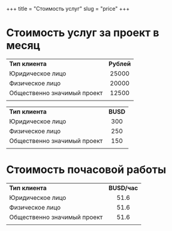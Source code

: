 +++
title = "Стоимость услуг"
slug = "price"
+++

# Стоимость услуг за проект в месяц

|||
| :---        |    :----:   |
| **Тип клиента** | **Рублей** |
| Юридическое лицо | 25000 |
| Физическое лицо | 20000 |
| Общественно значимый проект | 12500 |
|||

|||
| :---        |    :----:   |
| **Тип клиента** | **BUSD** |
| Юридическое лицо | 300 |
| Физическое лицо | 250 |
| Общественно значимый проект | 150 |
|||


# Стоимость почасовой работы

|||
| :---        |  :----: |
| **Тип клиента** | **BUSD/час** |
| Юридическое лицо | 51.6 |
| Физическое лицо | 51.6 |
| Общественно значимый проект | 51.6 |
|||
